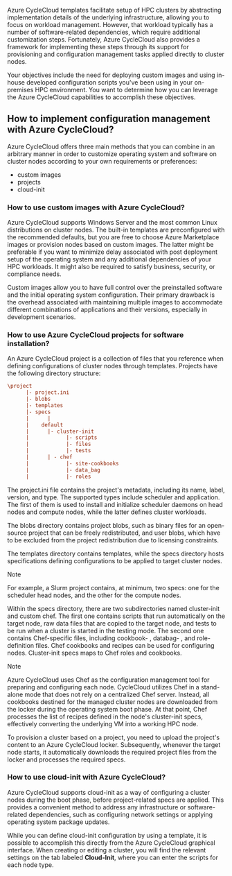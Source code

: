 Azure CycleCloud templates facilitate setup of HPC clusters by abstracting implementation details of the underlying infrastructure, allowing you to focus on workload management. However, that workload typically has a number of software-related dependencies, which require additional customization steps. Fortunately, Azure CycleCloud also provides a framework for implementing these steps through its support for provisioning and configuration management tasks applied directly to cluster nodes. 

Your objectives include the need for deploying custom images and using in-house developed configuration scripts you've been using in your on-premises HPC environment. You want to determine how you can leverage the Azure CycleCloud capabilities to accomplish these objectives.

## How to implement configuration management with Azure CycleCloud?

Azure CycleCloud offers three main methods that you can combine in an arbitrary manner in order to customize operating system and software on cluster nodes according to your own requirements or preferences:

- custom images
- projects
- cloud-init

### How to use custom images with Azure CycleCloud?

Azure CycleCloud supports Windows Server and the most common Linux distributions on cluster nodes. The built-in templates are preconfigured with the recommended defaults, but you are free to choose Azure Marketplace images or provision nodes based on custom images. The latter might be preferable if you want to minimize delay associated with post deployment setup of the operating system and any additional dependencies of your HPC workloads. It might also be required to satisfy business, security, or compliance needs.

Custom images allow you to have full control over the preinstalled software and the initial operating system configuration. Their primary drawback is the overhead associated with maintaining multiple images to accommodate different combinations of applications and their versions, especially in development scenarios.

### How to use Azure CycleCloud projects for software installation?

An Azure CycleCloud project is a collection of files that you reference when defining configurations of cluster nodes through templates. Projects have the following directory structure:

```ini
\project
      |- project.ini
      |- blobs
      |- templates
      |- specs
      |      | 
      |    default
      |      |- cluster-init
      |            |- scripts
      |            |- files
      |            |- tests
      |      | - chef
      |            |- site-cookbooks
      |            |- data_bag
      |            |- roles

```

The project.ini file contains the project's metadata, including its name, label, version, and type. The supported types include scheduler and application. The first of them is used to install and initialize scheduler daemons on head nodes and compute nodes, while the latter defines cluster workloads.

The blobs directory contains project blobs, such as binary files for an open-source project that can be freely redistributed, and user blobs, which have to be excluded from the project redistribution due to licensing constraints.

The templates directory contains templates, while the specs directory hosts specifications defining configurations to be applied to target cluster nodes. 

> [!NOTE]
> For example, a Slurm project contains, at minimum, two specs: one for the scheduler head nodes, and the other for the compute nodes.

Within the specs directory, there are two subdirectories named cluster-init and custom chef. The first one contains scripts that run automatically on the target node, raw data files that are copied to the target node, and tests to be run when a cluster is started in the testing mode. The second one contains Chef-specific files, including cookbook- , databag- , and role-definition files. Chef cookbooks and recipes can be used for configuring nodes. Cluster-init specs maps to Chef roles and cookbooks. 

> [!NOTE]
> Azure CycleCloud uses Chef as the configuration management tool for preparing and configuring each node. CycleCloud utilizes Chef in a stand-alone mode that does not rely on a centralized Chef server. Instead, all cookbooks destined for the managed cluster nodes are downloaded from the locker during the operating system boot phase. At that point, Chef processes the list of recipes defined in the node's cluster-init specs, effectively converting the underlying VM into a working HPC node.

To provision a cluster based on a project, you need to upload the project's content to an Azure CycleCloud locker. Subsequently, whenever the target node starts, it automatically downloads the required project files from the locker and processes the required specs.

### How to use cloud-init with Azure CycleCloud?

Azure CycleCloud supports cloud-init as a way of configuring a cluster nodes during the boot phase, before project-related specs are applied. This provides a convenient method to address any infrastructure or software-related dependencies, such as configuring network settings or applying operating system package updates. 

While you can define cloud-init configuration by using a template, it is possible to accomplish this directly from the Azure CycleCloud graphical interface. When creating or editing a cluster, you will find the relevant settings on the tab labeled **Cloud-Init**, where you can enter the scripts for each node type.
